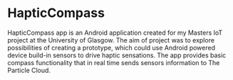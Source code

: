 # HapticCompass
HapticCompass app is an Android application created for my Masters IoT project at the University of Glasgow. The aim of project was to explore possibilities of creating a prototype, which could use Android powered device build-in sensors to drive haptic sensations. The app provides basic compass functionality that in real time sends sensors information to The Particle Cloud. 
